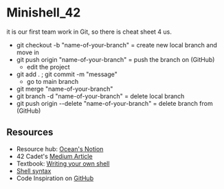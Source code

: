 # Minishell_42

it is our first team work in Git, so there is cheat sheet 4 us.
- git checkout -b "name-of-your-branch" = create new local branch and move in
- git push origin "name-of-your-branch" = push the branch on (GitHub)
  - edit the project
- git add . ; git commit -m "message"
  - go to main branch
- git merge "name-of-your-branch"
- git branch -d "name-of-your-branch" = delete local branch
- git push origin --delete "name-of-your-branch" = delete branch from (GitHub)

## Resources
- Resource hub: [Ocean's Notion](https://suspectedoceano.notion.site/Minishell-60fef4ece7634fe89086c5154f846c83)
- 42 Cadet's [Medium Article](https://m4nnb3ll.medium.com/minishell-building-a-mini-bash-a-42-project-b55a10598218)
- Textbook: [Writing your own shell](https://www.cs.purdue.edu/homes/grr/SystemsProgrammingBook/Book/Chapter5-WritingYourOwnShell.pdf)
- [Shell syntax](https://pubs.opengroup.org/onlinepubs/009695399/utilities/xcu_chap02.html)
- Code Inspiration on [GitHub](https://github.com/maiadegraaf/minishell)